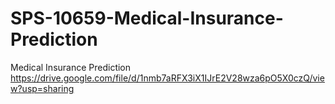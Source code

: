 # SPS-10659-Medical-Insurance-Prediction
Medical Insurance Prediction
https://drive.google.com/file/d/1nmb7aRFX3iX1IJrE2V28wza6pO5X0czQ/view?usp=sharing
